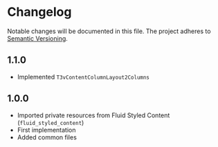 Changelog
=========

Notable changes will be documented in this file. The project adheres to [Semantic Versioning].

1.1.0
-----

* Implemented `T3vContentColumnLayout2Columns`

1.0.0
-----

* Imported private resources from Fluid Styled Content (`fluid_styled_content`)
* First implementation
* Added common files

[Semantic Versioning]: http://semver.org "Semantic Versioning"